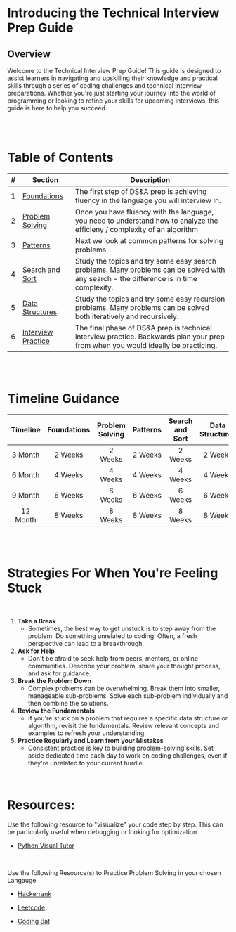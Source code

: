 # Introducing the Technical Interview Prep Guide

## Overview

Welcome to the Technical Interview Prep Guide! This guide is designed to assist learners in navigating and upskilling their knowledge and practical skills through a series of coding challenges and technical interview preparations. Whether you're just starting your journey into the world of programming or looking to refine your skills for upcoming interviews, this guide is here to help you succeed.

<br> 
<br>

# Table of Contents

| #   | Section             | Description                                   |
| --- | ------------------- | --------------------------------------------- |
| 1   | [Foundations](./1_Foundations/FOUNDATIONS.md) | The first step of DS&A prep is achieving fluency in the language you will interview in.|
| 2   | [Problem Solving](./2_Problem_Solving/PROBLEM_SOLVING.md) | Once you have fluency with the language, you need to understand how to analyze the efficieny / complexity of an algorithm |
| 3   | [Patterns](./3_Patterns/PATTERNS.md) | Next we look at common patterns for solving problems. |
| 4   | [Search and Sort](./4_%20Search_and_Sort/SEARCH_AND_SORT.md) | Study the topics and try some easy search problems.  Many problems can be solved with any search - the difference is in time complexity. |
| 5   | [Data Structures](./5_Data_Structures/DATA_STRUCTURES.md) | Study the topics and try some easy recursion problems.  Many problems can be solved both iteratively and recursively. |
| 6   | [Interview Practice](./6_Interview_Practice/INTERVIEW_PRACTICE.md) | The final phase of DS&A prep is technical interview practice. Backwards plan your prep from when you would ideally be practicing. |

<br> 
<br>

# Timeline Guidance

| Timeline | Foundations | Problem Solving  | Patterns | Search and Sort | Data Structures | Interview Practice |
| :-------: | :-------: | :-------: | :-------: | :-------: | :-------: | :-------: |
|   3 Month    |   2 Weeks      |   2 Weeks      |     2 Weeks    |   2 Weeks      |  2 Weeks       |   2 Weeks      |
|   6 Month    |   4 Weeks      |   4 Weeks      |  4 Weeks      |    4 Weeks     |   4 Weeks      |   4 Weeks      |
|   9 Month     |   6 Weeks      |   6 Weeks      |   6 Weeks      |   6 Weeks      |   6 Weeks      |   6 Weeks      |
|   12 Month     |   8 Weeks      |    8 Weeks     |    8 Weeks     |   8 Weeks      |   8 Weeks      |    8 Weeks     |

<br>
<br>

# Strategies For When You're Feeling Stuck

<br>

1. **Take a Break**
     - Sometimes, the best way to get unstuck is to step away from the problem. Do something unrelated to coding. Often, a fresh perspective can lead to a breakthrough.
2. **Ask for Help**
    - Don't be afraid to seek help from peers, mentors, or online communities. Describe your problem, share your thought process, and ask for guidance. 
3. **Break the Problem Down**
    - Complex problems can be overwhelming. Break them into smaller, manageable sub-problems. Solve each sub-problem individually and then combine the solutions.
4. **Review the Fundamentals**
    - If you're stuck on a problem that requires a specific data structure or algorithm, revisit the fundamentals. Review relevant concepts and examples to refresh your understanding.
5. **Practice Regularly and Learn from your Mistakes**
    - Consistent practice is key to building problem-solving skills. Set aside dedicated time each day to work on coding challenges, even if they're unrelated to your current hurdle.

<br> 

# Resources: 


<p>Use the following resource to "visiualize" your code step by step. This can be particularly useful when debugging or looking for optimization</p>

- [Python Visual Tutor](https://pythontutor.com/visualize.html#mode=edit)
<br>

<p> Use the following Resource(s) to Practice Problem Solving in your chosen Langauge</p>

- [Hackerrank](https://www.hackerrank.com/)

- [Leetcode](https://leetcode.com/)

- [Coding Bat](https://codingbat.com/)
<br>

